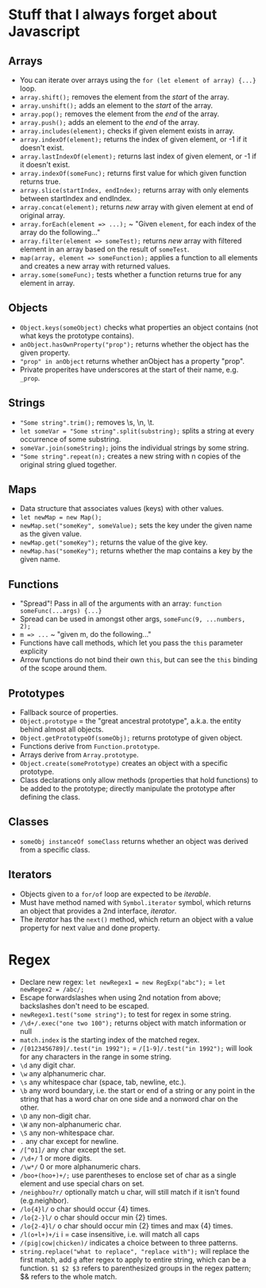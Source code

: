 # Stuff that I always forget about Javascript

## Arrays

- You can iterate over arrays using the `for (let element of array) {...}` loop.
- `array.shift();` removes the element from the _start_ of the array.
- `array.unshift();` adds an element to the _start_ of the array.
- `array.pop();` removes the element from the _end_ of the array.
- `array.push();` adds an element to the _end_ of the array.
- `array.includes(element);` checks if given element exists in array.
- `array.indexOf(element);` returns the index of given element, or -1 if it doesn't exist.
- `array.lastIndexOf(element);` returns last index of given element, or -1 if it doesn't exist.
- `array.indexOf(someFunc);` returns first value for which given function returns true.
- `array.slice(startIndex, endIndex);` returns array with only elements between startIndex and endIndex.
- `array.concat(element);` returns _new_ array with given element at end of original array.
- `array.forEach(element => ...);` ~ "Given `element`, for each index of the array do the following..." 
- `array.filter(element => someTest);` returns _new_ array with filtered element in an array based on the result of `someTest`.
- `map(array, element => someFunction);` applies a function to all elements and creates a new array with returned values.
- `array.some(someFunc);` tests whether a function returns true for any element in array.

## Objects

- `Object.keys(someObject)` checks what properties an object contains (not what keys the prototype contains).
- `anObject.hasOwnProperty("prop");` returns whether the object has the given property.
- `"prop" in anObject` returns whether anObject has a property "prop".
- Private properites have underscores at the start of their name, e.g. `_prop`.


## Strings

- `"Some string".trim();` removes \s, \n, \t.
- `let someVar = "Some string".split(substring);` splits a string at every occurrence of some substring.
- `someVar.join(someString);` joins the individual strings by some string.
- `"Some string".repeat(n);` creates a new string with n copies of the original string glued together.

## Maps

- Data structure that associates values (keys) with other values.
- `let newMap = new Map();`
- `newMap.set("someKey", someValue);` sets the key under the given name as the given value.
- `newMap.get("someKey");` returns the value of the give key.
- `newMap.has("someKey");` returns whether the map contains a key by the given name.

## Functions

- "Spread"! Pass in all of the arguments with an array: `function someFunc(...args) {...}`
- Spread can be used in amongst other args, `someFunc(9, ...numbers, 2);`
- `m => ...` ~ "given m, do the following..."
- Functions have call methods, which let you pass the `this` parameter explicity
- Arrow functions do not bind their own `this`, but can see the `this` binding of the scope around them.

## Prototypes

- Fallback source of properties.
- `Object.prototype` = the "great ancestral prototype", a.k.a. the entity behind almost all objects.
- `Object.getPrototypeOf(someObj);` returns prototype of given object.
- Functions derive from `Function.prototype`.
- Arrays derive from `Array.prototype`.
- `Object.create(somePrototype)` creates an object with a specific prototype.
- Class declarations only allow methods (properties that hold functions) to be added to the prototype; directly manipulate the prototype after defining the class.

## Classes

- `someObj instanceOf someClass` returns whether an object was derived from a specific class. 

## Iterators

- Objects given to a `for/of` loop are expected to be _iterable_.
- Must have method named with `Symbol.iterator` symbol, which returns an object that provides a 2nd interface, _iterator_.
- The _iterator_ has the `next()` method, which return an object with a value property for next value and done property.

# Regex

- Declare new regex: `let newRegex1 = new RegExp("abc");` = `let newRegex2 = /abc/;`
- Escape forwardslashes when using 2nd notation from above; backslashes don't need to be escaped.
- `newRegex1.test("some string");` to test for regex in some string.
- `/\d+/.exec("one two 100");` returns object with match information or null
- `match.index` is the starting index of the matched regex.
- `/[0123456789]/.test("in 1992");` = `/[1-9]/.test("in 1992");` will look for any characters in the range in some string.
- `\d` any digit char.
- `\w` any alphanumeric char.
- `\s` any whitespace char (space, tab, newline, etc.).
- `\b` any word boundary, i.e. the start or end of a string or any point in the string that has a word char on one side and a nonword char on the other.
- `\D` any non-digit char.
- `\W` any non-alphanumeric char.
- `\S` any non-whitespace char.
- `.` any char except for newline.
- `/[^01]/` any char except the set.
- `/\d+/` 1 or more digits.
- `/\w*/` 0 or more alphanumeric chars.
- `/boo+(hoo+)+/;` use parentheses to enclose set of char as a single element and use special chars on set.
- `/neighbou?r/` optionally match u char, will still match if it isn't found (e.g.neighbor).
- `/lo{4}l/` o char should occur {4} times.
- `/lo{2-}l/` o char should occur min {2} times.
- `/lo{2-4}l/` o char should occur min {2} times and max {4} times.
- `/l(o+l+)+/i` i = case insensitive, i.e. will match all caps
- `/(pig|cow|chicken)/` indicates a choice between to three patterns.
- `string.replace("what to replace", "replace with");` will replace the first match, add `g` after regex to apply to entire string, which can be a function.
`$1 $2 $3` refers to parenthesized groups in the regex pattern; $& refers to the whole match.


